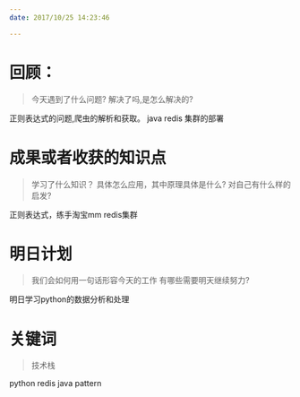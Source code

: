 ```yaml
---
date: 2017/10/25 14:23:46

---
```


# 回顾：
> 今天遇到了什么问题?
> 解决了吗,是怎么解决的?

正则表达式的问题,爬虫的解析和获取。
java redis 集群的部署
# 成果或者收获的知识点
> 学习了什么知识？
> 具体怎么应用，其中原理具体是什么?
> 对自己有什么样的启发?

正则表达式，练手淘宝mm
redis集群

# 明日计划
> 我们会如何用一句话形容今天的工作
> 有哪些需要明天继续努力?

明日学习python的数据分析和处理

# 关键词
> 技术栈


python redis java pattern
